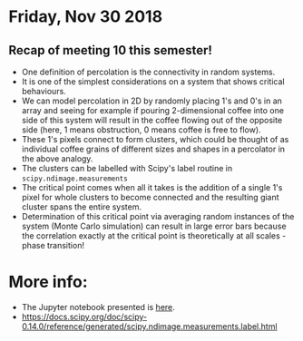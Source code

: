 # Friday, Nov 30 2018

## Recap of meeting 10 this semester!
- One definition of percolation is the connectivity in random systems.
- It is one of the simplest considerations on a system that shows critical behaviours.
- We can model percolation in 2D by randomly placing 1's and 0's in an array and seeing for example if pouring 2-dimensional coffee into one side of this system will result in the coffee flowing out of the opposite side (here, 1 means obstruction, 0 means coffee is free to flow).
- These 1's pixels connect to form clusters, which could be thought of as individual coffee grains of different sizes and shapes in a percolator in the above analogy.
- The clusters can be labelled with Scipy's label routine in `scipy.ndimage.measurements`
- The critical point comes when all it takes is the addition of a single 1's pixel for whole clusters to become connected and the resulting giant cluster spans the entire system.
- Determination of this critical point via averaging random instances of the system (Monte Carlo simulation) can result in large error bars because the correlation exactly at the critical point is theoretically at all scales - phase transition!


# More info:
- The Jupyter notebook presented is [here](https://github.com/prickly-pythons/prickly-pythons/blob/master/code_from_meetings/complex_systems/Percolation.ipynb).
- https://docs.scipy.org/doc/scipy-0.14.0/reference/generated/scipy.ndimage.measurements.label.html
